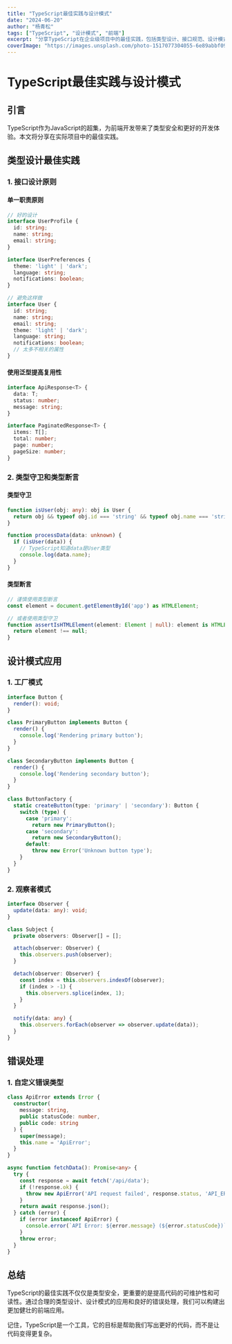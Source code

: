 ```yaml
---
title: "TypeScript最佳实践与设计模式"
date: "2024-06-20"
author: "杨青松"
tags: ["TypeScript", "设计模式", "前端"]
excerpt: "分享TypeScript在企业级项目中的最佳实践，包括类型设计、接口规范、设计模式应用等核心内容。"
coverImage: "https://images.unsplash.com/photo-1517077304055-6e89abbf09b0?ixlib=rb-4.0.3&auto=format&fit=crop&w=800&q=80"
---
```


# TypeScript最佳实践与设计模式

## 引言

TypeScript作为JavaScript的超集，为前端开发带来了类型安全和更好的开发体验。本文将分享在实际项目中的最佳实践。

## 类型设计最佳实践

### 1. 接口设计原则

#### 单一职责原则
```typescript
// 好的设计
interface UserProfile {
  id: string;
  name: string;
  email: string;
}

interface UserPreferences {
  theme: 'light' | 'dark';
  language: string;
  notifications: boolean;
}

// 避免这样做
interface User {
  id: string;
  name: string;
  email: string;
  theme: 'light' | 'dark';
  language: string;
  notifications: boolean;
  // 太多不相关的属性
}
```

#### 使用泛型提高复用性
```typescript
interface ApiResponse<T> {
  data: T;
  status: number;
  message: string;
}

interface PaginatedResponse<T> {
  items: T[];
  total: number;
  page: number;
  pageSize: number;
}
```

### 2. 类型守卫和类型断言

#### 类型守卫
```typescript
function isUser(obj: any): obj is User {
  return obj && typeof obj.id === 'string' && typeof obj.name === 'string';
}

function processData(data: unknown) {
  if (isUser(data)) {
    // TypeScript知道data是User类型
    console.log(data.name);
  }
}
```

#### 类型断言
```typescript
// 谨慎使用类型断言
const element = document.getElementById('app') as HTMLElement;

// 或者使用类型守卫
function assertIsHTMLElement(element: Element | null): element is HTMLElement {
  return element !== null;
}
```

## 设计模式应用

### 1. 工厂模式
```typescript
interface Button {
  render(): void;
}

class PrimaryButton implements Button {
  render() {
    console.log('Rendering primary button');
  }
}

class SecondaryButton implements Button {
  render() {
    console.log('Rendering secondary button');
  }
}

class ButtonFactory {
  static createButton(type: 'primary' | 'secondary'): Button {
    switch (type) {
      case 'primary':
        return new PrimaryButton();
      case 'secondary':
        return new SecondaryButton();
      default:
        throw new Error('Unknown button type');
    }
  }
}
```

### 2. 观察者模式
```typescript
interface Observer {
  update(data: any): void;
}

class Subject {
  private observers: Observer[] = [];

  attach(observer: Observer) {
    this.observers.push(observer);
  }

  detach(observer: Observer) {
    const index = this.observers.indexOf(observer);
    if (index > -1) {
      this.observers.splice(index, 1);
    }
  }

  notify(data: any) {
    this.observers.forEach(observer => observer.update(data));
  }
}
```

## 错误处理

### 1. 自定义错误类型
```typescript
class ApiError extends Error {
  constructor(
    message: string,
    public statusCode: number,
    public code: string
  ) {
    super(message);
    this.name = 'ApiError';
  }
}

async function fetchData(): Promise<any> {
  try {
    const response = await fetch('/api/data');
    if (!response.ok) {
      throw new ApiError('API request failed', response.status, 'API_ERROR');
    }
    return await response.json();
  } catch (error) {
    if (error instanceof ApiError) {
      console.error(`API Error: ${error.message} (${error.statusCode})`);
    }
    throw error;
  }
}
```

## 总结

TypeScript的最佳实践不仅仅是类型安全，更重要的是提高代码的可维护性和可读性。通过合理的类型设计、设计模式的应用和良好的错误处理，我们可以构建出更加健壮的前端应用。

记住，TypeScript是一个工具，它的目标是帮助我们写出更好的代码，而不是让代码变得更复杂。 